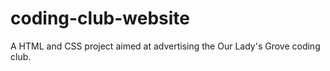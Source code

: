 # coding-club-website
A HTML and CSS project aimed at advertising the Our Lady's Grove coding club.
